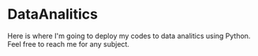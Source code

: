# DataAnalitics
Here is where I'm going to deploy my codes to data analitics using Python.
Feel free to reach me for any subject.
